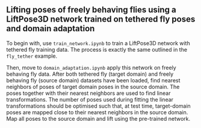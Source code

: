 ## Lifting poses of freely behaving flies using a LiftPose3D network trained on tethered fly poses and domain adaptation

To begin with, use ```train_network.ipynb``` to train a LiftPose3D network with tethered fly training data. The process is exactly the same outlined in the ```fly_tether``` example.

Then, move to ```domain_adaptation.ipynb``` apply this network on freely behaving fly data. After both tethered fly (target domain) and freely behaving fly (source domain) datasets have been loaded, find nearest neighbors of poses of target domain poses in the source domain. The poses together with their nearest neighbors are used to find linear transformations. The number of poses used during fitting the linear transformations should be optimised such that, at test time, target-domain poses are mapped close to their nearest neighbors in the source domain. Map all poses to the source domain and lift using the pre-trained network.
